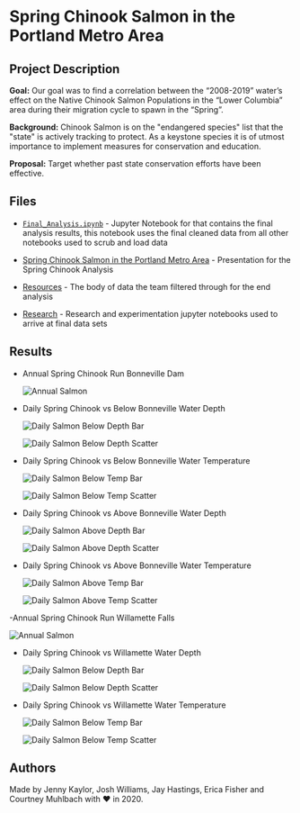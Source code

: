 # Spring Chinook Salmon in the Portland Metro Area

## Project Description

**Goal:** Our goal was to find a correlation between the “2008-2019” water’s effect on the Native Chinook Salmon Populations in the “Lower Columbia” area during their migration cycle to spawn in the “Spring”.

**Background:** Chinook Salmon is on the "endangered species" list that the "state" is actively tracking to protect.
As a keystone species it is of utmost importance to implement measures for conservation and education.

**Proposal:** Target whether past state conservation efforts have been effective.

## Files

- [`Final_Analysis.ipynb`](Final_Analysis.ipynb) - Jupyter Notebook for that contains the final analysis results, this notebook uses the final cleaned data from all other notebooks used to scrub and load data

- [Spring Chinook Salmon in the Portland Metro Area](Spring%20Chinook%20Salmon%20in%20the%20Portland%20Metro%20Area.pptx) - Presentation for the Spring Chinook Analysis

- [Resources](Resources/) - The body of data the team filtered through for the end analysis

- [Research](Research/) - Research and experimentation jupyter notebooks used to arrive at final data sets

## Results

- Annual Spring Chinook Run Bonneville Dam

  ![Annual Salmon](Annual_Images/bonn_annual_salmon.png)

- Daily Spring Chinook vs Below Bonneville Water Depth

  ![Daily Salmon Below Depth Bar](Daily_Images/bonn_below_daily_bar_gage.png)

  ![Daily Salmon Below Depth Scatter](Daily_Images/bonn_below_daily_scatter_gage.png)

- Daily Spring Chinook vs Below Bonneville Water Temperature

  ![Daily Salmon Below Temp Bar](Daily_Images/bonn_below_daily_bar_temp.png)

  ![Daily Salmon Below Temp Scatter](Daily_Images/bonn_below_daily_scatter_temp.png)

- Daily Spring Chinook vs Above Bonneville Water Depth

  ![Daily Salmon Above Depth Bar](Daily_Images/bonn_above_daily_bar_gage.png)

  ![Daily Salmon Above Depth Scatter](Daily_Images/bonn_above_daily_scatter_gage.png)

- Daily Spring Chinook vs Above Bonneville Water Temperature

  ![Daily Salmon Above Temp Bar](Daily_Images/bonn_above_daily_bar_temp.png)

  ![Daily Salmon Above Temp Scatter](Daily_Images/bonn_above_daily_scatter_temp.png)

-Annual Spring Chinook Run Willamette Falls

![Annual Salmon](Annual_Images/will_annual_line_time.png)

- Daily Spring Chinook vs Willamette Water Depth

  ![Daily Salmon Below Depth Bar](Daily_Images/will_daily_bar_gage.png)

  ![Daily Salmon Below Depth Scatter](Daily_Images/will_daily_scatter_gage.png)

- Daily Spring Chinook vs Willamette Water Temperature

  ![Daily Salmon Below Temp Bar](Daily_Images/will_daily_bar_temp.png)

  ![Daily Salmon Below Temp Scatter](Daily_Images/will_daily_scatter_temp.png)

## Authors

Made by Jenny Kaylor, Josh Williams, Jay Hastings, Erica Fisher and Courtney Muhlbach
with :heart: in 2020.
